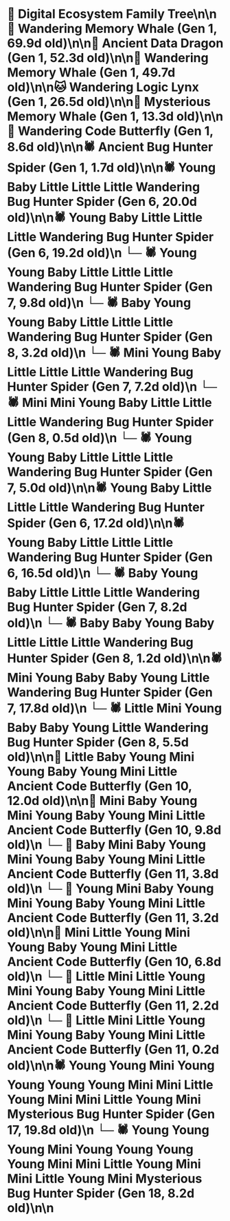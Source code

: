 # 🌳 Digital Ecosystem Family Tree\n\n🐋 Wandering Memory Whale (Gen 1, 69.9d old)\n\n🐉 Ancient Data Dragon (Gen 1, 52.3d old)\n\n🐋 Wandering Memory Whale (Gen 1, 49.7d old)\n\n🐱 Wandering Logic Lynx (Gen 1, 26.5d old)\n\n🐋 Mysterious Memory Whale (Gen 1, 13.3d old)\n\n🦋 Wandering Code Butterfly (Gen 1, 8.6d old)\n\n🕷️ Ancient Bug Hunter Spider (Gen 1, 1.7d old)\n\n🕷️ Young Baby Little Little Little Wandering Bug Hunter Spider (Gen 6, 20.0d old)\n\n🕷️ Young Baby Little Little Little Wandering Bug Hunter Spider (Gen 6, 19.2d old)\n  └─ 🕷️ Young Young Baby Little Little Little Wandering Bug Hunter Spider (Gen 7, 9.8d old)\n    └─ 🕷️ Baby Young Young Baby Little Little Little Wandering Bug Hunter Spider (Gen 8, 3.2d old)\n  └─ 🕷️ Mini Young Baby Little Little Little Wandering Bug Hunter Spider (Gen 7, 7.2d old)\n    └─ 🕷️ Mini Mini Young Baby Little Little Little Wandering Bug Hunter Spider (Gen 8, 0.5d old)\n  └─ 🕷️ Young Young Baby Little Little Little Wandering Bug Hunter Spider (Gen 7, 5.0d old)\n\n🕷️ Young Baby Little Little Little Wandering Bug Hunter Spider (Gen 6, 17.2d old)\n\n🕷️ Young Baby Little Little Little Wandering Bug Hunter Spider (Gen 6, 16.5d old)\n  └─ 🕷️ Baby Young Baby Little Little Little Wandering Bug Hunter Spider (Gen 7, 8.2d old)\n    └─ 🕷️ Baby Baby Young Baby Little Little Little Wandering Bug Hunter Spider (Gen 8, 1.2d old)\n\n🕷️ Mini Young Baby Baby Young Little Wandering Bug Hunter Spider (Gen 7, 17.8d old)\n  └─ 🕷️ Little Mini Young Baby Baby Young Little Wandering Bug Hunter Spider (Gen 8, 5.5d old)\n\n🦋 Little Baby Young Mini Young Baby Young Mini Little Ancient Code Butterfly (Gen 10, 12.0d old)\n\n🦋 Mini Baby Young Mini Young Baby Young Mini Little Ancient Code Butterfly (Gen 10, 9.8d old)\n  └─ 🦋 Baby Mini Baby Young Mini Young Baby Young Mini Little Ancient Code Butterfly (Gen 11, 3.8d old)\n  └─ 🦋 Young Mini Baby Young Mini Young Baby Young Mini Little Ancient Code Butterfly (Gen 11, 3.2d old)\n\n🦋 Mini Little Young Mini Young Baby Young Mini Little Ancient Code Butterfly (Gen 10, 6.8d old)\n  └─ 🦋 Little Mini Little Young Mini Young Baby Young Mini Little Ancient Code Butterfly (Gen 11, 2.2d old)\n  └─ 🦋 Little Mini Little Young Mini Young Baby Young Mini Little Ancient Code Butterfly (Gen 11, 0.2d old)\n\n🕷️ Young Young Mini Young Young Young Young Mini Mini Little Young Mini Mini Little Young Mini Mysterious Bug Hunter Spider (Gen 17, 19.8d old)\n  └─ 🕷️ Young Young Young Mini Young Young Young Young Mini Mini Little Young Mini Mini Little Young Mini Mysterious Bug Hunter Spider (Gen 18, 8.2d old)\n\n